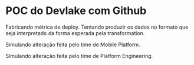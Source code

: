 # POC do Devlake com Github

Fabricando métrica de deploy. Tentando produzir os dados no formato que seja interpretado da forma esperada pela transformation.

Simulando alteração feita pelo time de Mobile Platform.

Simulando alteração feita pelo time de Platform Engineering.
